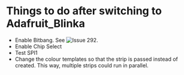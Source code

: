 # Things to do after switching to Adafruit_Blinka
* Enable Bitbang. See ![Issue 292](https://github.com/adafruit/Adafruit_Blinka/issues/292).
* Enable Chip Select
* Test SPI1
* Change the colour templates so that the strip is passed instead of created. This way, multiple strips could run in parallel.